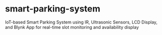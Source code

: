 # smart-parking-system
IoT-based Smart Parking System using IR, Ultrasonic Sensors, LCD Display, and Blynk App for real-time slot monitoring and availability display
